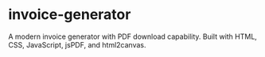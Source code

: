 # invoice-generator
A modern invoice generator with PDF download capability.
Built with HTML, CSS, JavaScript, jsPDF, and html2canvas.
